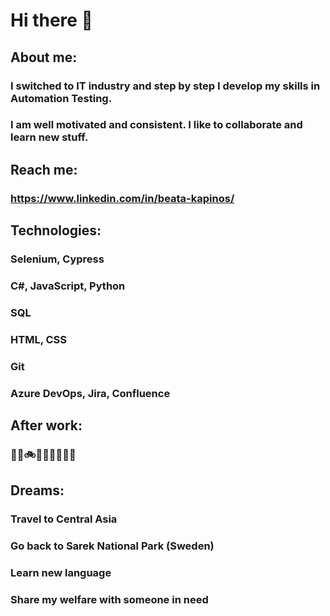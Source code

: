 # Hi there 👋
## About me:
### I switched to IT industry and step by step I develop my skills in Automation Testing. 
### I am well motivated and consistent. I like to collaborate and learn new stuff.
## Reach me:
### https://www.linkedin.com/in/beata-kapinos/
## Technologies:
### Selenium, Cypress
### C#, JavaScript, Python
### SQL 
### HTML, CSS
### Git
### Azure DevOps, Jira, Confluence

## After work: 
### 👩‍🍳🚲🥊🧘🏻‍♀️🌄🐱
## Dreams: 
### Travel to Central Asia
### Go back to Sarek National Park (Sweden)
### Learn new language
### Share my welfare with someone in need
